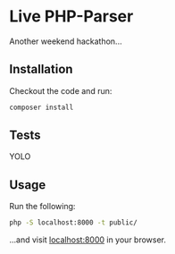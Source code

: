 # Live PHP-Parser

Another weekend hackathon... 

## Installation

Checkout the code and run:

```bash
composer install
```

## Tests

YOLO

## Usage

Run the following:

```bash
php -S localhost:8000 -t public/
```

...and visit [localhost:8000](http://localhost:8000/) in your browser.
